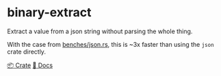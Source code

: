 # binary-extract
Extract a value from a json string without parsing the whole thing.

With the case from [benches/json.rs](benches/json.rs), this is ~3x faster
than using the `json` crate directly.

[:package: Crate](https://crates.io/crates/binary-extract)
[:book: Docs](https://docs.rs/binary-extract/latest/binary_extract/)
